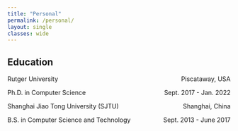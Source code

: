 ```yaml
---
title: "Personal"
permalink: /personal/
layout: single
classes: wide
---
```


## Education	
<p style="text-align:left;">Rutger University<span style="float:right;">Piscataway, USA</span></p>
<p style="text-align:left;">Ph.D. in Computer Science<span style="float:right;">Sept. 2017 - Jan. 2022</span></p>

<p style="text-align:left;">Shanghai Jiao Tong University (SJTU)<span style="float:right;">Shanghai, China</span></p>
<p style="text-align:left;">B.S. in Computer Science and Technology <span style="float:right;">Sept. 2013 - June 2017</span></p>

